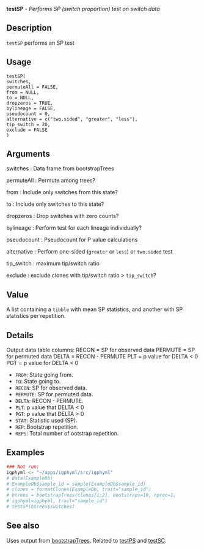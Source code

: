 **testSP** - *Performs SP (switch proportion) test on switch data*

Description
--------------------

`testSP` performs an SP test


Usage
--------------------
```
testSP(
switches,
permuteAll = FALSE,
from = NULL,
to = NULL,
dropzeros = TRUE,
bylineage = FALSE,
pseudocount = 0,
alternative = c("two.sided", "greater", "less"),
tip_switch = 20,
exclude = FALSE
)
```

Arguments
-------------------

switches
:   Data frame from bootstrapTrees

permuteAll
:   Permute among trees?

from
:   Include only switches from this state?

to
:   Include only switches to this state?

dropzeros
:   Drop switches with zero counts?

bylineage
:   Perform test for each lineage individually?

pseudocount
:   Pseudocount for P value calculations

alternative
:   Perform one-sided (`greater` or `less`)
or `two.sided` test

tip_switch
:   maximum tip/switch ratio

exclude
:   exclude clones with tip/switch ratio > `tip_switch`?




Value
-------------------

A list containing a `tibble` with mean SP statistics, and another 
with SP statistics per repetition.


Details
-------------------

Output data table columns:
RECON = SP for observed data
PERMUTE = SP for permuted data
DELTA = RECON - PERMUTE
PLT = p value for DELTA < 0
PGT = p value for DELTA < 0

+ `FROM`: State going from.
+ `TO`: State going to.
+ `RECON`: SP for observed data.
+ `PERMUTE`: SP for permuted data.
+ `DELTA`:  RECON - PERMUTE.
+ `PLT`: p value that DELTA < 0
+ `PGT`: p value that DELTA > 0
+ `STAT`: Statistic used (SP).
+ `REP`: Bootstrap repetition.
+ `REPS`: Total number of ootstrap repetition.




Examples
-------------------

```R
### Not run:
igphyml <- "~/apps/igphyml/src/igphyml"
# data(ExampleDb)
# ExampleDb$sample_id = sample(ExampleDb$sample_id)
# clones = formatClones(ExampleDb, trait="sample_id")
# btrees = bootstrapTrees(clones[1:2], bootstraps=10, nproc=1,
# igphyml=igphyml, trait="sample_id")
# testSP(btrees$switches)
```



See also
-------------------

Uses output from [bootstrapTrees](bootstrapTrees.md). Related to [testPS](testPS.md)
and [testSC](testSC.md).






